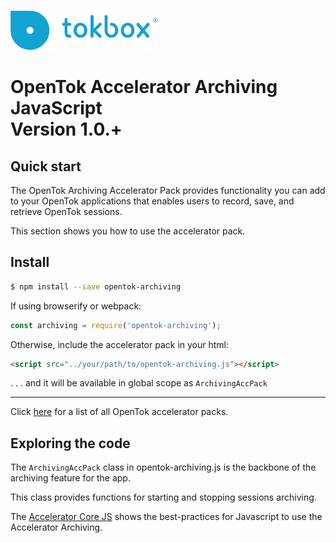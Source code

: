 ![logo](tokbox-logo.png)

# OpenTok Accelerator Archiving JavaScript<br/>Version 1.0.+

## Quick start

The OpenTok Archiving Accelerator Pack provides functionality you can add to your OpenTok applications that enables users to record, save, and retrieve OpenTok sessions.

This section shows you how to use the accelerator pack.

## Install

```bash
$ npm install --save opentok-archiving
```

If using browserify or webpack:

```javascript
const archiving = require('opentok-archiving');
```

Otherwise, include the accelerator pack in your html:

```html
<script src="../your/path/to/opentok-archiving.js"></script>
```
 . . . and it will be available in global scope as `ArchivingAccPack`

-----------------

Click [here](https://www.npmjs.com/search?q=opentok-acc-pack) for a list of all OpenTok accelerator packs.

## Exploring the code

The `ArchivingAccPack` class in opentok-archiving.js is the backbone of the archiving feature for the app.

This class provides functions for starting and stopping sessions archiving.

The [Accelerator Core JS](https://github.com/opentok/accelerator-core-js#configuration) shows the best-practices for Javascript to use the Accelerator Archiving.
